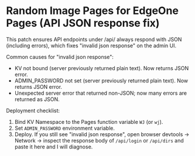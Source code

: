 
# Random Image Pages for EdgeOne Pages (API JSON response fix)

This patch ensures API endpoints under /api/ always respond with JSON (including errors),
which fixes "invalid json response" on the admin UI.

Common causes for "invalid json response":
- KV not bound (server previously returned plain text). Now returns JSON error.
- ADMIN_PASSWORD not set (server previously returned plain text). Now returns JSON error.
- Unexpected server error that returned non-JSON; now many errors are returned as JSON.

Deployment checklist:
1. Bind KV Namespace to the Pages function variable `WJ` (or `wj`).
2. Set `ADMIN_PASSWORD` environment variable.
3. Deploy. If you still see "invalid json response", open browser devtools -> Network -> inspect the response body of `/api/login` or `/api/dirs` and paste it here and I will diagnose.

